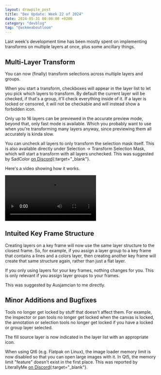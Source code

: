```yaml
---
layout: drawpile_post
title: "Dev Update: Week 22 of 2024"
date: 2024-05-31 00:00:00 +0200
category: "devblog"
tag: "@askmeaboutloom"
---
```


Last week's development time has been mostly spent on implementing transforms on multiple layers at once, plus some ancillary things.

## Multi-Layer Transform

You can now (finally) transform selections across multiple layers and groups.

When you start a transform, checkboxes will appear in the layer list to let you pick which layers to transform. By default the current layer will be checked, if that's a group, it'll check everything inside of it. If a layer is locked or censored, it will not be checkable and will instead show a forbidden icon.

Only up to 16 layers can be previewed in the accurate preview mode, beyond that, only fast mode is available. Which you probably want to use when you're transforming many layers anyway, since previewing them all accurately is kinda slow.

You can uncheck all layers to only transform the selection mask itself. This is also available directly under Selection → Transform Selection Mask, which will start a transform with all layers unchecked. This was suggested by SadColor [on Discord](https://drawpile.net/discord/){:target="_blank"}.

Here's a video showing how it works.

<video controls>
  <source src="{{ "/assets/vid/2024-05-31_multitransform.mp4" | relative_url }}" type="video/mp4"/>
</video>

## Intuited Key Frame Structure

Creating layers on a key frame will now use the same layer structure to the closest frame. So, for example, if you assign a layer group to a key frame that contains a lines and a colors layer, then creating another key frame will create that same structure again, rather than just a flat layer.

If you only using layers for your key frames, nothing changes for you. This is only relevant if you assign layer groups to your frames.

This was suggested by Ausjamcian to me directly.

## Minor Additions and Bugfixes

Tools no longer get locked by stuff that doesn't affect them. For example, the inspector or pan tools no longer get locked when the canvas is locked, the annotation or selection tools no longer get locked if you have a locked or group layer selected.

The fill source layer is now indicated in the layer list with an appropriate icon.

When using Qt6 (e.g. Flatpak on Linux), the image loader memory limit is now disabled so that you can open large images with it. In Qt5, the memory limit "feature" doesn't exist in the first place. This was reported by LiterallyMe [on Discord](https://drawpile.net/discord/){:target="_blank"}.

